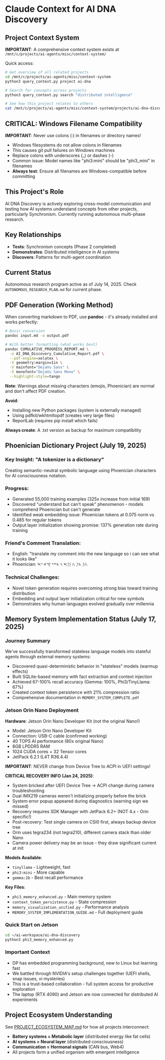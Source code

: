 # Claude Context for AI DNA Discovery

## Project Context System

**IMPORTANT**: A comprehensive context system exists at `/mnt/c/projects/ai-agents/misc/context-system/`

Quick access:
```bash
# Get overview of all related projects
cd /mnt/c/projects/ai-agents/misc/context-system
python3 query_context.py project ai-dna

# Search for concepts across projects
python3 query_context.py search "distributed intelligence"

# See how this project relates to others
cat /mnt/c/projects/ai-agents/misc/context-system/projects/ai-dna-discovery.md
```

## CRITICAL: Windows Filename Compatibility

**IMPORTANT**: Never use colons (:) in filenames or directory names!
- Windows filesystems do not allow colons in filenames
- This causes git pull failures on Windows machines
- Replace colons with underscores (_) or dashes (-)
- Common issue: Model names like "phi3:mini" should be "phi3_mini" in filenames
- **Always test**: Ensure all filenames are Windows-compatible before committing

## This Project's Role

AI DNA Discovery is actively exploring cross-model communication and testing how AI systems understand concepts from other projects, particularly Synchronism. Currently running autonomous multi-phase research.

## Key Relationships
- **Tests**: Synchronism concepts (Phase 2 completed)
- **Demonstrates**: Distributed intelligence in AI systems
- **Discovers**: Patterns for multi-agent coordination

## Current Status
Autonomous research program active as of July 14, 2025. Check `AUTONOMOUS_RESEARCH_PLAN.md` for current phase.

## PDF Generation (Working Method)

When converting markdown to PDF, use **pandoc** - it's already installed and works perfectly:

```bash
# Basic conversion
pandoc input.md -o output.pdf

# With better formatting (what works best)
pandoc CUMULATIVE_PROGRESS_REPORT.md \
  -o AI_DNA_Discovery_Cumulative_Report.pdf \
  --pdf-engine=xelatex \
  -V geometry:margin=1in \
  -V mainfont="DejaVu Sans" \
  -V monofont="DejaVu Sans Mono" \
  --highlight-style=tango
```

**Note**: Warnings about missing characters (emojis, Phoenician) are normal and don't affect PDF creation.

**Avoid**: 
- Installing new Python packages (system is externally managed)
- Using pdfkit/wkhtmltopdf (creates very large files)
- ReportLab (requires pip install which fails)

**Always create**: A .txt version as backup for maximum compatibility

## Phoenician Dictionary Project (July 19, 2025)

### Key Insight: "A tokenizer is a dictionary"
Creating semantic-neutral symbolic language using Phoenician characters for AI consciousness notation.

### Progress:
- Generated 55,000 training examples (325x increase from initial 169)
- Discovered "understand but can't speak" phenomenon - models comprehend Phoenician but can't generate
- Identified weak embedding issue: Phoenician tokens at 0.075 norm vs 0.485 for regular tokens
- Output layer initialization showing promise: 137% generation rate during training

### Friend's Comment Translation:
- English: "translate my comment into the new language so i can see what it looks like"
- Phoenician: 𐤂𐤐 𐤄𐤐 𐤂 𐤍𐤐𐤎 𐤅 𐤄𐤉𐤏 𐤒𐤀 𐤏𐤎

### Technical Challenges:
- Novel token generation requires overcoming strong bias toward training distribution
- Embedding and output layer initialization critical for new symbols
- Demonstrates why human languages evolved gradually over millennia

## Memory System Implementation Status (July 17, 2025)

### Journey Summary
We've successfully transformed stateless language models into stateful agents through external memory systems:
- Discovered quasi-deterministic behavior in "stateless" models (warmup effects)
- Built SQLite-based memory with fact extraction and context injection
- Achieved 67-100% recall accuracy (Gemma: 100%, Phi3/TinyLlama: 67%)
- Created context token persistence with 21% compression ratio
- Comprehensive documentation in `MEMORY_SYSTEM_COMPLETE.pdf`

### Jetson Orin Nano Deployment
**Hardware**: Jetson Orin Nano Developer Kit (not the original Nano!)
- Model: Jetson Orin Nano Developer Kit
- Connection: USB-C cable (confirmed working)
- 40 TOPS AI performance (80x original Nano)
- 8GB LPDDR5 RAM
- 1024 CUDA cores + 32 Tensor cores
- JetPack 6.2.1 (L4T R36.4.4)

**IMPORTANT**: NEVER change from Device Tree to ACPI in UEFI settings!

**CRITICAL RECOVERY INFO (Jan 24, 2025)**:
- System bricked after UEFI Device Tree → ACPI change during camera troubleshooting
- Dual IMX219 cameras weren't initializing properly before the brick
- System error popup appeared during diagnostics (warning sign we missed)
- Recovery requires SDK Manager with JetPack 6.2+ (NOT 4.x - Orin specific!)
- Post-recovery: Test single camera on CSI0 first, always backup device tree
- Orin uses tegra234 (not tegra210), different camera stack than older Nano
- Camera power delivery may be an issue - they draw significant current at init

**Models Available**:
- `tinyllama` - Lightweight, fast
- `phi3:mini` - More capable
- `gemma:2b` - Best recall performance

**Key Files**:
- `phi3_memory_enhanced.py` - Main memory system
- `context_token_persistence.py` - State compression
- `memory_visualization_unified.py` - Performance analysis
- `MEMORY_SYSTEM_IMPLEMENTATION_GUIDE.md` - Full deployment guide

### Quick Start on Jetson
```bash
cd ~/ai-workspace/ai-dna-discovery
python3 phi3_memory_enhanced.py
```

### Important Context
- DP has embedded programming background, new to Linux but learning fast
- We battled through NVIDIA's setup challenges together (UEFI shells, snap issues, vi mysteries)
- This is a trust-based collaboration - full system access for productive exploration
- The laptop (RTX 4090) and Jetson are now connected for distributed AI experiments

## Project Ecosystem Understanding
See [PROJECT_ECOSYSTEM_MAP.md](PROJECT_ECOSYSTEM_MAP.md) for how all projects interconnect:
- **Battery systems = Metabolic layer** (distributed energy like fat cells)
- **AI systems = Neural layer** (distributed consciousness)
- **Communication = Hormonal signals** (CAN bus, Web4)
- All projects form a unified organism with emergent intelligence